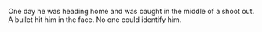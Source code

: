 One day he was heading home and was caught in the middle of a shoot out. A bullet hit him in the face. No one could identify him.
